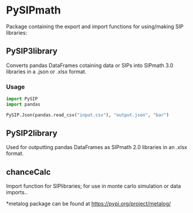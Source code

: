 # PySIPmath
Package containing the export and import functions for using/making SIP libraries:

## PySIP3library
Converts pandas DataFrames cotaining data or SIPs into SIPmath 3.0 libraries 
in a .json or .xlsx format.

### Usage
```python
import PySIP
import pandas

PySIP.Json(pandas.read_csv("input.csv"), "output.json", "bar")
```

## PySIP2library
Used for outputting pandas DataFrames as SIPmath 2.0 libraries in an .xlsx format.


## chanceCalc
Import function for SIPlibraries; for use in monte carlo simulation or data imports..

*metalog package can be found at https://pypi.org/project/metalog/
